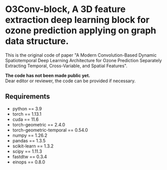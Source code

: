 # O3Conv-block, A 3D feature extraction deep learning block for ozone prediction applying on graph data structure.
This is the original code of paper "A Modern Convolution-Based Dynamic Spatiotemporal Deep Learning Architecture for Ozone Prediction Separately Extracting Temporal, Cross-Variable, and Spatial Features".

**The code has not been made public yet.**  
Dear editor or reviewer, the code can be provided if necessary.

## Requirements
- python == 3.9  
- torch == 1.13.1  
- cuda == 11.6  
- torch-geometric == 2.4.0  
- torch-geometric-temporal == 0.54.0  
- numpy == 1.26.2  
- pandas == 1.3.5  
- scikit-learn == 1.3.2  
- scipy == 1.11.3  
- fastdtw == 0.3.4  
- einops == 0.8.0
